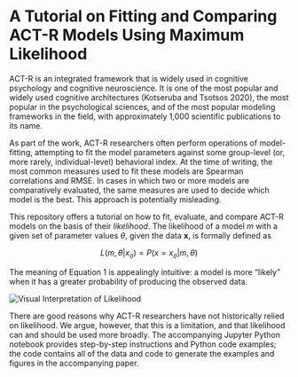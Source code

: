 # A Tutorial on Fitting and Comparing ACT-R Models Using Maximum Likelihood

ACT-R is an integrated framework that is widely used in cognitive psychology and cognitive neuroscience. It is one of the most popular and widely used cognitive architectures (Kotseruba and Tsotsos 2020), the most popular in the psychological sciences, and of the most popular modeling frameworks in the field, with approximately 1,000 scientific publications to its name.

As part of the work, ACT-R researchers often perform operations of model-fitting, attempting to fit the model parameters against some group-level (or, more rarely, individual-level) behavioral index. At the time of writing, the most common measures used to fit these models are Spearman correlations and RMSE. In cases in which two or more models are comparatively evaluated, the same measures are used to decide which model is the best. This approach is potentially misleading.

This repository offers a tutorial on how to fit, evaluate, and compare ACT-R models on the basis of their _likelihood_. The likelihood of a model _m_ with a given set of parameter values _θ_, given the data __x__, is formally defined as 

$$L(m, θ | x_o) = P(x = x_o | m, θ)$$

The meaning of Equation 1 is appealingly intuitive: a model is more “likely” when it has a greater probability of producing the observed data.

![Visual Interpretation of Likelihood](figures_publication/figure1.png)

There are good reasons why ACT-R researchers have not historically relied on likelihood. We argue, however, that this is a limitation, and that likelihood can and should be used more broadly. The accompanying Jupyter Python notebook provides step-by-step instructions and Python code examples; the code contains all of the data and code to generate the examples and figures in the accompanying paper.
